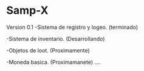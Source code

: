 # Samp-X
Version 0.1
-Sistema de registro y logeo. (terminado)

-Sistema de inventario. (Desarrollando)

-Objetos de loot. (Proximamente)

-Moneda basica. (Proximamanete)
....

